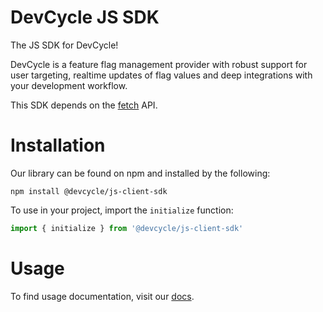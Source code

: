 # DevCycle JS SDK

The JS SDK for DevCycle!

DevCycle is a feature flag management provider with robust support for user targeting, realtime updates of flag values
and deep integrations with your development workflow.

This SDK depends on the [fetch](https://github.com/BuilderIO/this-package-uses-fetch) API.

# Installation

Our library can be found on npm and installed by the following:

```
npm install @devcycle/js-client-sdk
```

To use in your project, import the `initialize` function:

```javascript
import { initialize } from '@devcycle/js-client-sdk'
```

# Usage

To find usage documentation, visit our [docs](https://docs.devcycle.com/docs/sdk/client-side-sdks/javascript).
